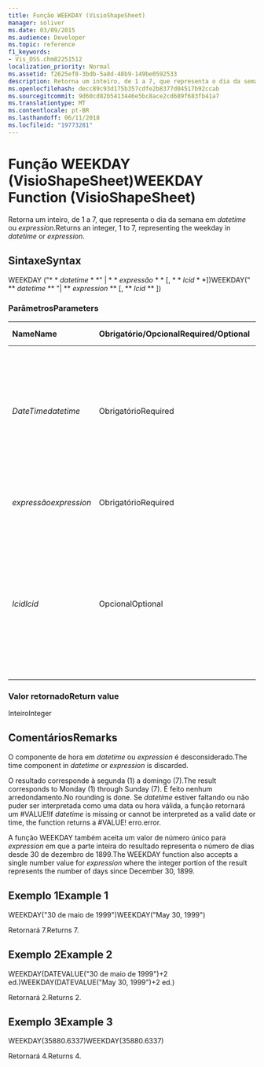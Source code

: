 ```yaml
---
title: Função WEEKDAY (VisioShapeSheet)
manager: soliver
ms.date: 03/09/2015
ms.audience: Developer
ms.topic: reference
f1_keywords:
- Vis_DSS.chm82251512
localization_priority: Normal
ms.assetid: f2625ef8-3bdb-5a8d-48b9-149be0592533
description: Retorna um inteiro, de 1 a 7, que representa o dia da semana em datetime ou expression.
ms.openlocfilehash: decc89c93d175b357cdfe2b8377d04517b92ccab
ms.sourcegitcommit: 9d60cd82b5413446e5bc8ace2cd689f683fb41a7
ms.translationtype: MT
ms.contentlocale: pt-BR
ms.lasthandoff: 06/11/2018
ms.locfileid: "19773281"
---
```

# <a name="weekday-function-visioshapesheet"></a><span data-ttu-id="65aa8-103">Função WEEKDAY (VisioShapeSheet)</span><span class="sxs-lookup"><span data-stu-id="65aa8-103">WEEKDAY Function (VisioShapeSheet)</span></span>

<span data-ttu-id="65aa8-104">Retorna um inteiro, de 1 a 7, que representa o dia da semana em _datetime_ ou _expression_.</span><span class="sxs-lookup"><span data-stu-id="65aa8-104">Returns an integer, 1 to 7, representing the weekday in  _datetime_ or  _expression_.</span></span>
  
## <a name="syntax"></a><span data-ttu-id="65aa8-105">Sintaxe</span><span class="sxs-lookup"><span data-stu-id="65aa8-105">Syntax</span></span>

<span data-ttu-id="65aa8-106">WEEKDAY ("* * *datetime* * *" | * * *expressão* * * [, * * *lcid* * *])</span><span class="sxs-lookup"><span data-stu-id="65aa8-106">WEEKDAY(" ** *datetime* ** "| ** *expression* ** [, ** *lcid* ** ])</span></span> 
  
### <a name="parameters"></a><span data-ttu-id="65aa8-107">Parâmetros</span><span class="sxs-lookup"><span data-stu-id="65aa8-107">Parameters</span></span>

|<span data-ttu-id="65aa8-108">**Name**</span><span class="sxs-lookup"><span data-stu-id="65aa8-108">**Name**</span></span>|<span data-ttu-id="65aa8-109">**Obrigatório/Opcional**</span><span class="sxs-lookup"><span data-stu-id="65aa8-109">**Required/Optional**</span></span>|<span data-ttu-id="65aa8-110">**Tipo de dados**</span><span class="sxs-lookup"><span data-stu-id="65aa8-110">**Data Type**</span></span>|<span data-ttu-id="65aa8-111">**Descrição**</span><span class="sxs-lookup"><span data-stu-id="65aa8-111">**Description**</span></span>|
|:-----|:-----|:-----|:-----|
| <span data-ttu-id="65aa8-112">_DateTime_</span><span class="sxs-lookup"><span data-stu-id="65aa8-112">_datetime_</span></span> <br/> |<span data-ttu-id="65aa8-113">Obrigatório</span><span class="sxs-lookup"><span data-stu-id="65aa8-113">Required</span></span>  <br/> |<span data-ttu-id="65aa8-114">**String**</span><span class="sxs-lookup"><span data-stu-id="65aa8-114">**String**</span></span> <br/> | <span data-ttu-id="65aa8-115">Qualquer cadeia de caracteres comumente reconhecida como uma data e hora ou uma referência a uma célula que contém data e hora.</span><span class="sxs-lookup"><span data-stu-id="65aa8-115">Any string commonly recognized as a date and time or a reference to a cell containing a date and time.</span></span>  <br/> |
| <span data-ttu-id="65aa8-116">_expressão_</span><span class="sxs-lookup"><span data-stu-id="65aa8-116">_expression_</span></span> <br/> |<span data-ttu-id="65aa8-117">Obrigatório</span><span class="sxs-lookup"><span data-stu-id="65aa8-117">Required</span></span>  <br/> |<span data-ttu-id="65aa8-118">**Varia**</span><span class="sxs-lookup"><span data-stu-id="65aa8-118">**Varies**</span></span> <br/> |<span data-ttu-id="65aa8-119">Qualquer expressão que gere data e hora.</span><span class="sxs-lookup"><span data-stu-id="65aa8-119">Any expression that yields a date and time.</span></span>  <br/> |
| <span data-ttu-id="65aa8-120">_lcid_</span><span class="sxs-lookup"><span data-stu-id="65aa8-120">_lcid_</span></span> <br/> |<span data-ttu-id="65aa8-121">Opcional</span><span class="sxs-lookup"><span data-stu-id="65aa8-121">Optional</span></span>  <br/> |<span data-ttu-id="65aa8-122">**Numérico**</span><span class="sxs-lookup"><span data-stu-id="65aa8-122">**Numeric**</span></span> <br/> |<span data-ttu-id="65aa8-p101">O identificador de local a ser utilizado na avaliação de uma data e hora não locais. O identificador de local é um número descrito nos arquivos de cabeçalho do sistema.</span><span class="sxs-lookup"><span data-stu-id="65aa8-p101">The locale identifier to be used in evaluating a nonlocal datetime. The locale identifier is a number described in the system header files.</span></span>  <br/> |
   
### <a name="return-value"></a><span data-ttu-id="65aa8-125">Valor retornado</span><span class="sxs-lookup"><span data-stu-id="65aa8-125">Return value</span></span>

<span data-ttu-id="65aa8-126">Inteiro</span><span class="sxs-lookup"><span data-stu-id="65aa8-126">Integer</span></span>
  
## <a name="remarks"></a><span data-ttu-id="65aa8-127">Comentários</span><span class="sxs-lookup"><span data-stu-id="65aa8-127">Remarks</span></span>

<span data-ttu-id="65aa8-128">O componente de hora em _datetime_ ou _expression_ é desconsiderado.</span><span class="sxs-lookup"><span data-stu-id="65aa8-128">The time component in  _datetime_ or  _expression_ is discarded.</span></span> 
  
<span data-ttu-id="65aa8-129">O resultado corresponde à segunda (1) a domingo (7).</span><span class="sxs-lookup"><span data-stu-id="65aa8-129">The result corresponds to Monday (1) through Sunday (7).</span></span> <span data-ttu-id="65aa8-130">É feito nenhum arredondamento.</span><span class="sxs-lookup"><span data-stu-id="65aa8-130">No rounding is done.</span></span> <span data-ttu-id="65aa8-131">Se _datetime_ estiver faltando ou não puder ser interpretada como uma data ou hora válida, a função retornará um #VALUE!</span><span class="sxs-lookup"><span data-stu-id="65aa8-131">If  _datetime_ is missing or cannot be interpreted as a valid date or time, the function returns a #VALUE!</span></span> <span data-ttu-id="65aa8-132">erro.</span><span class="sxs-lookup"><span data-stu-id="65aa8-132">error.</span></span> 
  
<span data-ttu-id="65aa8-133">A função WEEKDAY também aceita um valor de número único para _expression_ em que a parte inteira do resultado representa o número de dias desde 30 de dezembro de 1899.</span><span class="sxs-lookup"><span data-stu-id="65aa8-133">The WEEKDAY function also accepts a single number value for  _expression_ where the integer portion of the result represents the number of days since December 30, 1899.</span></span> 
  
## <a name="example-1"></a><span data-ttu-id="65aa8-134">Exemplo 1</span><span class="sxs-lookup"><span data-stu-id="65aa8-134">Example 1</span></span>

<span data-ttu-id="65aa8-135">WEEKDAY("30 de maio de 1999")</span><span class="sxs-lookup"><span data-stu-id="65aa8-135">WEEKDAY("May 30, 1999")</span></span>
  
<span data-ttu-id="65aa8-136">Retornará 7.</span><span class="sxs-lookup"><span data-stu-id="65aa8-136">Returns 7.</span></span>
  
## <a name="example-2"></a><span data-ttu-id="65aa8-137">Exemplo 2</span><span class="sxs-lookup"><span data-stu-id="65aa8-137">Example 2</span></span>

<span data-ttu-id="65aa8-138">WEEKDAY(DATEVALUE("30 de maio de 1999")+2 ed.)</span><span class="sxs-lookup"><span data-stu-id="65aa8-138">WEEKDAY(DATEVALUE("May 30, 1999")+2 ed.)</span></span>
  
<span data-ttu-id="65aa8-139">Retornará 2.</span><span class="sxs-lookup"><span data-stu-id="65aa8-139">Returns 2.</span></span>
  
## <a name="example-3"></a><span data-ttu-id="65aa8-140">Exemplo 3</span><span class="sxs-lookup"><span data-stu-id="65aa8-140">Example 3</span></span>

<span data-ttu-id="65aa8-141">WEEKDAY(35880.6337)</span><span class="sxs-lookup"><span data-stu-id="65aa8-141">WEEKDAY(35880.6337)</span></span>
  
<span data-ttu-id="65aa8-142">Retornará 4.</span><span class="sxs-lookup"><span data-stu-id="65aa8-142">Returns 4.</span></span>
  


